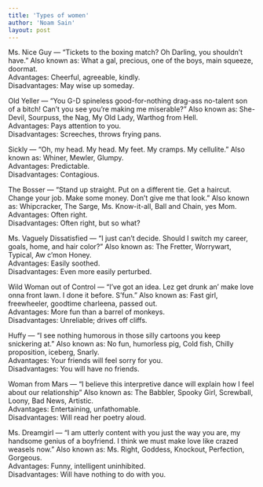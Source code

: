 ```yaml
---
title: 'Types of women'
author: 'Noam Sain'
layout: post
---
```


Ms. Nice Guy — “Tickets to the boxing match? Oh Darling, you shouldn’t have.” Also known as: What a gal, precious, one of the boys, main squeeze, doormat.<br>Advantages: Cheerful, agreeable, kindly.<br>Disadvantages: May wise up someday.

Old Yeller — “You G-D spineless good-for-nothing drag-ass no-talent son of a bitch! Can’t you see you’re making me miserable?” Also known as: She-Devil, Sourpuss, the Nag, My Old Lady, Warthog from Hell.<br>Advantages: Pays attention to you.<br>Disadvantages: Screeches, throws frying pans.

Sickly — “Oh, my head. My head. My feet. My cramps. My cellulite.” Also known as: Whiner, Mewler, Glumpy.<br>Advantages: Predictable.<br>Disadvantages: Contagious.

The Bosser — “Stand up straight. Put on a different tie. Get a haircut. Change your job. Make some money. Don’t give me that look.” Also known as: Whipcracker, The Sarge, Ms. Know-it-all, Ball and Chain, yes Mom.<br>Advantages: Often right.<br>Disadvantages: Often right, but so what?

Ms. Vaguely Dissatisfied — “I just can’t decide. Should I switch my career, goals, home, and hair color?” Also known as: The Fretter, Worrywart, Typical, Aw c’mon Honey.<br>Advantages: Easily soothed.<br>Disadvantages: Even more easily perturbed.

Wild Woman out of Control — “I’ve got an idea. Lez get drunk an’ make love onna front lawn. I done it before. S’fun.” Also known as: Fast girl, freewheeler, goodtime charleena, passed out.<br>Advantages: More fun than a barrel of monkeys.<br>Disadvantages: Unreliable; drives off cliffs.

Huffy — “I see nothing humorous in those silly cartoons you keep snickering at.” Also known as: No fun, humorless pig, Cold fish, Chilly proposition, iceberg, Snarly.<br>Advantages: Your friends will feel sorry for you.<br>Disadvantages: You will have no friends.

Woman from Mars — “I believe this interpretive dance will explain how I feel about our relationship” Also known as: The Babbler, Spooky Girl, Screwball, Loony, Bad News, Artistic.<br>Advantages: Entertaining, unfathomable.<br>Disadvantages: Will read her poetry aloud.

Ms. Dreamgirl — “I am utterly content with you just the way you are, my handsome genius of a boyfriend. I think we must make love like crazed weasels now.” Also known as: Ms. Right, Goddess, Knockout, Perfection, Gorgeous.<br>Advantages: Funny, intelligent uninhibited.<br>Disadvantages: Will have nothing to do with you.

